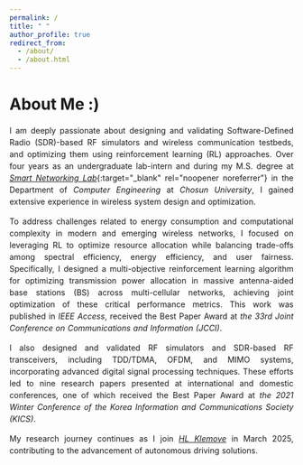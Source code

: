 ```yaml
---
permalink: /
title: " "
author_profile: true
redirect_from: 
  - /about/
  - /about.html
---
```


<style>
  p {
    text-align: justify;
    text-justify: inter-word;
    hyphens: auto;
    word-spacing: 0.05em;
    line-height: 1.5;
  }

  @media screen and (min-width: 1092px) {
    p {
      max-width: 1024px;
      margin: 0 auto;
    }
  }
</style>


# About Me :&#41;


I am deeply passionate about designing and validating Software-Defined Radio (SDR)-based RF simulators and wireless communication testbeds, and optimizing them using reinforcement learning (RL) approaches. Over four years as an undergraduate lab-intern and during my M.S. degree at [_Smart Networking Lab_](https://sites.google.com/view/inl-cau/member?authuser=0#h.lo5cx1xeqvz){:target="_blank" rel="noopener noreferrer"} in the Department of _Computer Engineering_ at _Chosun University_, I gained extensive experience in wireless system design and optimization.

To address challenges related to energy consumption and computational complexity in modern and emerging wireless networks, I focused on leveraging RL to optimize resource allocation while balancing trade-offs among spectral efficiency, energy efficiency, and user fairness. Specifically, I designed a multi-objective reinforcement learning algorithm for optimizing transmission power allocation in massive antenna-aided base stations (BS) across multi-cellular networks, achieving joint optimization of these critical performance metrics. This work was published in _IEEE Access_, received the Best Paper Award at _the 33rd Joint Conference on Communications and Information (JCCI)_.

I also designed and validated RF simulators and SDR-based RF transceivers, including TDD/TDMA, OFDM, and MIMO systems, incorporating advanced digital signal processing techniques. These efforts led to nine research papers presented at international and domestic conferences, one of which received the Best Paper Award at _the 2021 Winter Conference of the Korea Information and Communications Society (KICS)_.

My research journey continues as I join <a href="https://hlklemove.com/eng/main.do" target="_blank" rel="noopener noreferrer">_HL Klemove_</a> in March 2025, contributing to the advancement of autonomous driving solutions.

<!-- I actively share my research methodologies and experimental results through my [_YouTube_](https://www.youtube.com/channel/UCZI9JfPn_Nk6HVkl2aAj4xA){:target="_blank" rel="noopener noreferrer"} and [_GitHub_](https://github.com/FIVEYOUNGWOO){:target="_blank" rel="noopener noreferrer"}, fostering global collaboration and advancing innovations in wireless communication technologies. -->